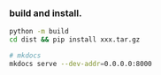 
### build and install.

```sh
python -m build
cd dist && pip install xxx.tar.gz

# mkdocs
mkdocs serve --dev-addr=0.0.0.0:8000
```